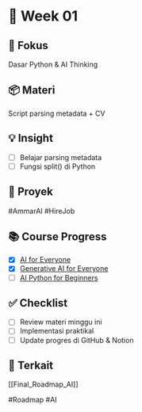 # 📅 Week 01
## 🎯 Fokus
Dasar Python & AI Thinking
## 📦 Materi
Script parsing metadata + CV

## 💡 Insight

- [ ] Belajar parsing metadata
- [ ] Fungsi split() di Python

## 🔧 Proyek
#AmmarAI  #HireJob

## 📚 Course Progress
- [x] [AI for Everyone](https://www.coursera.org/learn/ai-for-everyone/home/welcome)
- [x] [Generative AI for Everyone](https://www.coursera.org/learn/generative-ai-for-everyone/home/welcome)
- [ ] [AI Python for Beginners](https://www.coursera.org/learn/ai-python-for-beginners/home/welcome)

## ✅ Checklist
- [ ] Review materi minggu ini
- [ ] Implementasi praktikal
- [ ] Update progres di GitHub & Notion

## 🔗 Terkait
[[Final_Roadmap_AI]]

#Roadmap #AI